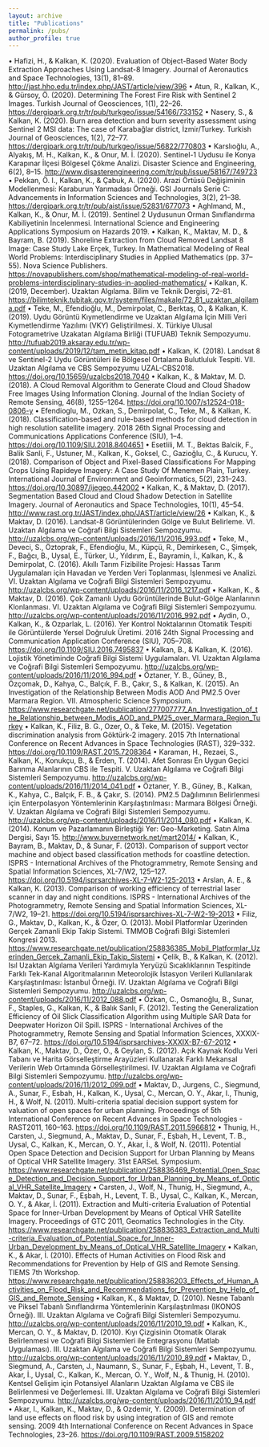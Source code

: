 ```yaml
---
layout: archive
title: "Publications"
permalink: /pubs/
author_profile: true
---
```


•	Hafizi, H., & Kalkan, K. (2020). Evaluation of Object-Based Water Body Extraction Approaches Using Landsat-8 Imagery. Journal of Aeronautics and Space Technologies, 13(1), 81–89. http://jast.hho.edu.tr/index.php/JAST/article/view/396
•	Atun, R., Kalkan, K., & Gürsoy, Ö. (2020). Determining The Forest Fire Risk with Sentinel 2 Images. Turkish Journal of Geosciences, 1(1), 22–26. https://dergipark.org.tr/tr/pub/turkgeo/issue/54166/733152
•	Nasery, S., & Kalkan, K. (2020). Burn area detection and burn severity assessment using Sentinel 2 MSI data: The case of Karabağlar district, İzmir/Turkey. Turkish Journal of Geosciences, 1(2), 72–77. https://dergipark.org.tr/tr/pub/turkgeo/issue/56822/770803
•	Karslıoğlu, A., Alyakış, M. H., Kalkan, K., & Onur, M. İ. (2020). Sentinel-1 Uydusu ile Konya Karapınar İlçesi Bölgesel Çökme Analizi. Disaster Science and Engineering, 6(2), 8–15. http://www.disasterengineering.com/tr/pub/issue/58167/749723
•	Pekkan, Ö. I., Kalkan, K., & Çabuk, A. (2020). Arazi Örtüsü Değişiminin Modellenmesi: Karaburun Yarımadası Örneği. GSI Journals Serie C: Advancements in Information Sciences and Technologies, 3(2), 21–38. https://dergipark.org.tr/tr/pub/aist/issue/52831/677073
•	Aghlmand, M., Kalkan, K., & Onur, M. İ. (2019). Sentinel 2 Uydusunun Orman Sınıflandırma Kabiliyetinin İncelenmesi. International Science and Engineering Applications Symposium on Hazards 2019.
•	Kalkan, K., Maktav, M. D., & Bayram, B. (2019). Shoreline Extraction from Cloud Removed Landsat 8 Image: Case Study Lake Erçek, Turkey. In Mathematical Modeling of Real World Problems: Interdisciplinary Studies in Applied Mathematics (pp. 37–55). Nova Science Publishers. https://novapublishers.com/shop/mathematical-modeling-of-real-world-problems-interdisciplinary-studies-in-applied-mathematics/
•	Kalkan, K. (2019, December). Uzaktan Algılama. Bilim ve Teknik Dergisi, 72–81. https://bilimteknik.tubitak.gov.tr/system/files/makale/72_81_uzaktan_algilama.pdf
•	Teke, M., Efendioğlu, M., Demirpolat, C., Berktaş, O., & Kalkan, K. (2019). Uydu Görüntü Kıymetlendirme ve Uzaktan Algılama İçin Milli Veri Kıymetlendirme Yazılımı (VKY) Geliştirilmesi. X. Türkiye Ulusal Fotogrametrive Uzakatan Algılama Birliği (TUFUAB) Teknik Sempozyumu. http://tufuab2019.aksaray.edu.tr/wp-content/uploads/2019/12/tam_metin_kitap.pdf
•	Kalkan, K. (2018). Landsat 8 ve Sentinel-2 Uydu Görüntüleri ile Bölgesel Ortalama Bulutluluk Tespiti. VII. Uzaktan Algılama ve CBS Sempozyumu UZAL-CBS2018. https://doi.org/10.15659/uzalcbs2018.7040
•	Kalkan, K., & Maktav, M. D. (2018). A Cloud Removal Algorithm to Generate Cloud and Cloud Shadow Free Images Using Information Cloning. Journal of the Indian Society of Remote Sensing, 46(8), 1255–1264. https://doi.org/10.1007/s12524-018-0806-y
•	Efendioglu, M., Ozkan, S., Demirpolat, C., Teke, M., & Kalkan, K. (2018). Classification-based and rule-based methods for cloud detection in high resolution satellite imagery. 2018 26th Signal Processing and Communications Applications Conference (SIU), 1–4. https://doi.org/10.1109/SIU.2018.8404651
•	Esetlili, M. T., Bektas Balcik, F., Balik Sanli, F., Ustuner, M., Kalkan, K., Goksel, C., Gazioğlu, C., & Kurucu, Y. (2018). Comparison of Object and Pixel-Based Classifications For Mapping Crops Using Rapideye Imagery: A Case Study Of Menemen Plain, Turkey. International Journal of Environment and Geoinformatics, 5(2), 231–243. https://doi.org/10.30897/ijegeo.442002
•	Kalkan, K., & Maktav, D. (2017). Segmentation Based Cloud and Cloud Shadow Detection in Satellite Imagery. Journal of Aeronautics and Space Technologies, 10(1), 45–54. http://www.rast.org.tr/JAST/index.php/JAST/article/view/26
•	Kalkan, K., & Maktav, D. (2016). Landsat-8 Görüntülerinden Gölge ve Bulut Belirleme. VI. Uzaktan Algılama ve Coğrafi Bilgi Sistemleri Sempozyumu. http://uzalcbs.org/wp-content/uploads/2016/11/2016_993.pdf
•	Teke, M., Deveci, S., Öztoprak, F., Efendioğlu, M., Küpçü, R., Demirkesen, C., Şimşek, F., Bağcı, B., Uysal, E., Türker, U., Yıldırım, E., Bayramin, İ., Kalkan, K., & Demirpolat, C. (2016). Akıllı Tarım Fizibilite Projesi: Hassas Tarım Uygulamaları için Havadan ve Yerden Veri Toplanması, İşlenmesi ve Analizi. VI. Uzaktan Algılama ve Coğrafi Bilgi Sistemleri Sempozyumu. http://uzalcbs.org/wp-content/uploads/2016/11/2016_1217.pdf
•	Kalkan, K., & Maktav, D. (2016). Çok Zamanlı Uydu Görüntülerinde Bulut-Gölge Alanlarının Klonlanması. VI. Uzaktan Algılama ve Coğrafi Bilgi Sistemleri Sempozyumu. http://uzalcbs.org/wp-content/uploads/2016/11/2016_992.pdf
•	Aydin, O., Kalkan, K., & Ozparlak, L. (2016). Yer Kontrol Noktalarının Otomatik Tespiti ile Görüntülerde Yersel Doğruluk Üretimi. 2016 24th Signal Processing and Communication Application Conference (SIU), 705–708. https://doi.org/10.1109/SIU.2016.7495837
•	Kalkan, B., & Kalkan, K. (2016). Lojistik Yönetiminde Coğrafi Bilgi Sistemi Uygulamaları. VI. Uzaktan Algılama ve Coğrafi Bilgi Sistemleri Sempozyumu. http://uzalcbs.org/wp-content/uploads/2016/11/2016_994.pdf
•	Öztaner, Y. B., Güney, B., Özçomak, D., Kahya, C., Balçık, F. B., Çakır, S., & Kalkan, K. (2015). An Investigation of the Relationship Between Modis AOD And PM2.5 Over Marmara Region. VII. Atmospheric Science Symposium. https://www.researchgate.net/publication/277007777_An_Investigation_of_the_Relationship_between_Modis_AOD_and_PM25_over_Marmara_Region_Turkey
•	Kalkan, K., Filiz, B. G., Ozer, O., & Teke, M. (2015). Vegetation discrimination analysis from Göktürk-2 imagery. 2015 7th International Conference on Recent Advances in Space Technologies (RAST), 329–332. https://doi.org/10.1109/RAST.2015.7208364
•	Karaman, H., Rezaei, S., Kalkan, K., Konukçu, B., & Erden, T. (2014). Afet Sonrası En Uygun Geçici Barınma Alanlarının CBS ile Tespiti. V. Uzaktan Algılama ve Coğrafi Bilgi Sistemleri Sempozyumu. http://uzalcbs.org/wp-content/uploads/2016/11/2014_041.pdf
•	Öztaner, Y. B., Güney, B., Kalkan, K., Kahya, C., Balçık, F. B., & Çakır, S. (2014). PM2.5 Dağılımının Belirlenmesi için Enterpolasyon Yöntemlerinin Karşılaştırılması : Marmara Bölgesi Örneği. V. Uzaktan Algılama ve Coğrafi Bilgi Sistemleri Sempozyumu. http://uzalcbs.org/wp-content/uploads/2016/11/2014_080.pdf
•	Kalkan, K. (2014). Konum ve Pazarlamanın Birleştiği Yer: Geo-Marketing. Satın Alma Dergisi, Sayı 15. http://www.buyernetwork.net/mart2014/
•	Kalkan, K., Bayram, B., Maktav, D., & Sunar, F. (2013). Comparison of support vector machine and object based classification methods for coastline detection. ISPRS - International Archives of the Photogrammetry, Remote Sensing and Spatial Information Sciences, XL-7/W2, 125–127. https://doi.org/10.5194/isprsarchives-XL-7-W2-125-2013
•	Arslan, A. E., & Kalkan, K. (2013). Comparison of working efficiency of terrestrial laser scanner in day and night conditions. ISPRS - International Archives of the Photogrammetry, Remote Sensing and Spatial Information Sciences, XL-7/W2, 19–21. https://doi.org/10.5194/isprsarchives-XL-7-W2-19-2013
•	Filiz, G., Maktav, D., Kalkan, K., & Özer, O. (2013). Mobi̇l Platformlar Üzeri̇nden Gerçek Zamanli Eki̇p Taki̇p Si̇stemi̇. TMMOB Coğrafi Bilgi Sistemleri Kongresi 2013. https://www.researchgate.net/publication/258836385_Mobil_Platformlar_Uzerinden_Gercek_Zamanli_Ekip_Takip_Sistemi
•	Çelik, B., & Kalkan, K. (2012). Isıl Uzaktan Algılama Verileri Yardımıyla Yeryüzü Sıcaklıklarının Tespitinde Farklı Tek-Kanal Algoritmalarının Meteorolojik İstasyon Verileri Kullanılarak Karşılaştırılması: İstanbul Örneği. IV. Uzaktan Algılama ve Coğrafi Bilgi Sistemleri Sempozyumu. http://uzalcbs.org/wp-content/uploads/2016/11/2012_088.pdf
•	Özkan, C., Osmanoğlu, B., Sunar, F., Staples, G., Kalkan, K., & Balık Sanlı, F. (2012). Testing the Generalization Efficiency of Oil Slick Classification Algorithm using Multiple SAR Data for Deepwater Horizon Oil Spill. ISPRS - International Archives of the Photogrammetry, Remote Sensing and Spatial Information Sciences, XXXIX-B7, 67–72. https://doi.org/10.5194/isprsarchives-XXXIX-B7-67-2012
•	Kalkan, K., Maktav, D., Özer, O., & Ceylan, S. (2012). Açık Kaynak Kodlu Veri Tabanı ve Harita Görselleştirme Arayüzleri Kullanarak Farklı Mekansal Verilerin Web Ortamında Görselleştirilmesi. IV. Uzaktan Algılama ve Coğrafi Bilgi Sistemleri Sempozyumu. http://uzalcbs.org/wp-content/uploads/2016/11/2012_099.pdf
•	Maktav, D., Jurgens, C., Siegmund, A., Sunar, F., Esbah, H., Kalkan, K., Uysal, C., Mercan, O. Y., Akar, I., Thunig, H., & Wolf, N. (2011). Multi-criteria spatial decision support system for valuation of open spaces for urban planning. Proceedings of 5th International Conference on Recent Advances in Space Technologies - RAST2011, 160–163. https://doi.org/10.1109/RAST.2011.5966812
•	Thunig, H., Carsten, J., Siegmund, A., Maktav, D., Sunar, F., Eşbah, H., Levent, T. B., Uysal, C., Kalkan, K., Mercan, O. Y., Akar, İ., & Wolf, N. (2011). Potential Open Space Detection and Decision Support for Urban Planning by Means of Optical VHR Satellite Imagery. 31st EARSeL Symposium. https://www.researchgate.net/publication/258836469_Potential_Open_Space_Detection_and_Decision_Support_for_Urban_Planning_by_Means_of_Optical_VHR_Satellite_Imagery
•	Carsten, J., Wolf, N., Thunig, H., Siegmund, A., Maktav, D., Sunar, F., Eşbah, H., Levent, T. B., Uysal, C., Kalkan, K., Mercan, O. Y., & Akar, İ. (2011). Extraction and Multi-criteria Evaluation of Potential Space for Inner-Urban Development by Means of Optical VHR Satellite Imagery. Proceedings of GTC 2011, Geomatics Technologies in the City. https://www.researchgate.net/publication/258836383_Extraction_and_Multi-criteria_Evaluation_of_Potential_Space_for_Inner-Urban_Development_by_Means_of_Optical_VHR_Satellite_Imagery
•	Kalkan, K., & Akar, İ. (2010). Effects of Human Activities on Flood Risk and Recommendations for Prevention by Help of GIS and Remote Sensing. TIEMS 7th Workshop. https://www.researchgate.net/publication/258836203_Effects_of_Human_Activities_on_Flood_Risk_and_Recommendations_for_Prevention_by_Help_of_GIS_and_Remote_Sensing
•	Kalkan, K., & Maktav, D. (2010). Nesne Tabanlı ve Piksel Tabanlı Sınıflandırma Yöntemlerinin Karşılaştırılması (IKONOS Örneği). III. Uzaktan Algılama ve Coğrafi Bilgi Sistemleri Sempozyumu. http://uzalcbs.org/wp-content/uploads/2016/11/2010_19.pdf
•	Kalkan, K., Mercan, O. Y., & Maktav, D. (2010). Kıyı Çizgisinin Otomatik Olarak Belirlenmesi ve Coğrafi Bilgi Sistemleri ile Entegrasyonu (Matlab Uygulaması). III. Uzaktan Algılama ve Coğrafi Bilgi Sistemleri Sempozyumu. http://uzalcbs.org/wp-content/uploads/2016/11/2010_89.pdf
•	Maktav, D., Siegmund, A., Carsten, J., Naumann, S., Sunar, F., Eşbah, H., Levent, T. B., Akar, İ., Uysal, C., Kalkan, K., Mercan, O. Y., Wolf, N., & Thunig, H. (2010). Kentsel Gelişim için Potansiyel Alanların Uzaktan Algılama ve CBS ile Belirlenmesi ve Değerlemesi. III. Uzaktan Algılama ve Coğrafi Bilgi Sistemleri Sempozyumu. http://uzalcbs.org/wp-content/uploads/2016/11/2010_94.pdf
•	Akar, I., Kalkan, K., Maktav, D., & Ozdemir, Y. (2009). Determination of land use effects on flood risk by using integration of GIS and remote sensing. 2009 4th International Conference on Recent Advances in Space Technologies, 23–26. https://doi.org/10.1109/RAST.2009.5158202





